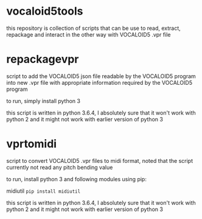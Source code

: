 # vocaloid5tools
this repository is collection of scripts that can be use to read, extract, repackage and interact in the other way with VOCALOID5 .vpr file

# repackagevpr
script to add the VOCALOID5 json file readable by the VOCALOID5 program into new .vpr file with appropriate information required by the VOCALOID5 program

to run, simply install python 3

this script is written in python 3.6.4, I absolutely sure that it won't work with python 2 and it might not work with earlier version of python 3

# vprtomidi
script to convert VOCALOID5 .vpr files to midi format, noted that the script currently not read any pitch bending value

to run, install python 3 and following modules using pip:

midiutil `pip install midiutil`

this script is written in python 3.6.4, I absolutely sure that it won't work with python 2 and it might not work with earlier version of python 3
